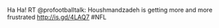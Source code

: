 <!--
id: 231416818
link: http://kevinisom.info/post/231416818/ha-ha-rt-profootballtalk-houshmandzadeh-is
slug: ha-ha-rt-profootballtalk-houshmandzadeh-is
date: Tue Nov 03 2009 16:07:40 GMT+1300 (NZDT)
raw: {"blog_name":"kevinisom","id":231416818,"post_url":"http://kevinisom.info/post/231416818/ha-ha-rt-profootballtalk-houshmandzadeh-is","slug":"ha-ha-rt-profootballtalk-houshmandzadeh-is","type":"text","date":"2009-11-03 03:07:40 GMT","timestamp":1257217660,"state":"published","format":"html","reblog_key":"h1gnOsDq","tags":[],"short_url":"http://tmblr.co/Zw68YyDooFo","highlighted":[],"feed_item":"http://twitter.com/kev_nz/statuses/5380707777","from_feed_id":"650289","note_count":0,"title":null,"body":"<p>Ha Ha! RT @profootballtalk: Houshmandzadeh is getting more and more frustrated <a href=\"http://is.gd/4LAQ7\" target=\"_blank\">http://is.gd/4LAQ7</a> #NFL</p>"}
publish: 2009-11-03
tags: 
title: null
-->


Ha Ha! RT @profootballtalk: Houshmandzadeh is getting more and more
frustrated <http://is.gd/4LAQ7> \#NFL


